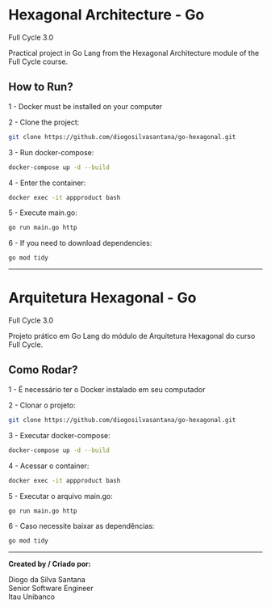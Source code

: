 # Hexagonal Architecture - Go
Full Cycle 3.0

Practical project in Go Lang from the Hexagonal Architecture module of the Full Cycle course.

## How to Run?

1 - Docker must be installed on your computer

2 - Clone the project:
```bash
git clone https://github.com/diogosilvasantana/go-hexagonal.git
```

3 - Run docker-compose:
```bash
docker-compose up -d --build
```

4 - Enter the container:
```bash
docker exec -it appproduct bash
```

5 - Execute main.go:
```bash
go run main.go http
```

6 - If you need to download dependencies:
```bash
go mod tidy
```

---

# Arquitetura Hexagonal - Go
Full Cycle 3.0

Projeto prático em Go Lang do módulo de Arquitetura Hexagonal do curso Full Cycle.

## Como Rodar?

1 - É necessário ter o Docker instalado em seu computador

2 - Clonar o projeto:
```bash
git clone https://github.com/diogosilvasantana/go-hexagonal.git
```

3 - Executar docker-compose:
```bash
docker-compose up -d --build
```

4 - Acessar o container:
```bash
docker exec -it appproduct bash
```

5 - Executar o arquivo main.go:
```bash
go run main.go http
```

6 - Caso necessite baixar as dependências:
```bash
go mod tidy
```

---

**Created by / Criado por:**

Diogo da Silva Santana  
Senior Software Engineer  
Itau Unibanco
